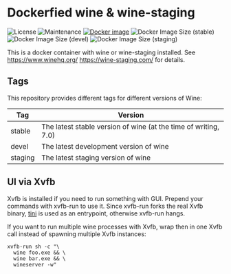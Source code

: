 # Dockerfied wine & wine-staging

![License](https://img.shields.io/github/license/webcomics/wine-docker)
![Maintenance](https://img.shields.io/maintenance/yes/2022)
[![Docker image](https://github.com/webcomics/wine-docker/actions/workflows/deploy.yaml/badge.svg)](https://github.com/webcomics/wine-docker/actions/workflows/deploy.yaml)
![Docker Image Size (stable)](https://img.shields.io/docker/image-size/tobix/wine/stable?label=size%20%28stable%29)
![Docker Image Size (devel)](https://img.shields.io/docker/image-size/tobix/wine/devel?label=size%20%28devel%29)
![Docker Image Size (staging)](https://img.shields.io/docker/image-size/tobix/wine/staging?label=size%20%28staging%29)

This is a docker container with wine or wine-staging installed. See
https://www.winehq.org/ https://wine-staging.com/ for details.

## Tags

This repository provides different tags for different versions of Wine:

| Tag | Version |
| --- | --- |
| stable | The latest stable version of wine (at the time of writing, 7.0) |
| devel | The latest development version of wine |
| staging | The latest staging version of wine |

## UI via Xvfb

Xvfb is installed if you need to run something with GUI. Prepend your commands
with xvfb-run to use it. Since xvfb-run forks the real Xvfb binary, [tini] is
used as an entrypoint, otherwise xvfb-run hangs.

If you want to run multiple wine processes with Xvfb, wrap then in one Xvfb
call instead of spawning multiple Xvfb instances:

    xvfb-run sh -c "\
      wine foo.exe && \
      wine bar.exe && \
      wineserver -w"

[tini]: https://github.com/krallin/tini

